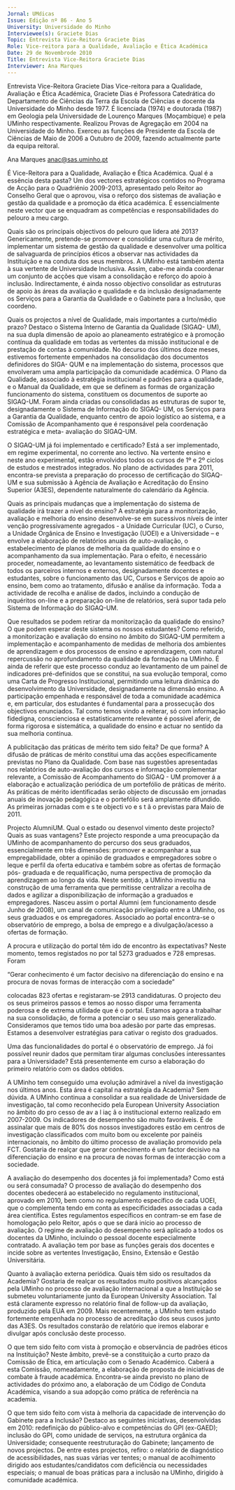 ```yaml
---
Jornal: UMdicas
Issue: Edição nº 86 - Ano 5
University: Universidade do Minho
Interviewee(s): Graciete Dias
Topic: Entrevista Vice-Reitora Graciete Dias
Role: Vice-reitora para a Qualidade, Avaliação e Ética Académica
Date: 29 de Novembrode 2010
Title: Entrevista Vice-Reitora Graciete Dias
Interviewer: Ana Marques
---
```


Entrevista Vice-Reitora Graciete Dias 
Vice-reitora para a Qualidade, Avaliação e Ética Académica,
Graciete Dias é Professora Catedrática do Departamento de
Ciências da Terra da Escola de Ciências e docente da Universidade
do Minho desde 1977. É licenciada (1974) e doutorada (1987) em Geologia
pela Universidade de Lourenço Marques (Moçambique) e pela UMinho
respectivamente. Realizou Provas de Agregação em 2004 na Universidade
do Minho. Exerceu as funções de Presidente da Escola de Ciências de Maio
de 2006 a Outubro de 2009, fazendo actualmente parte da equipa reitoral.

Ana Marques
anac@sas.uminho.pt

É Vice-Reitora para a Qualidade,
Avaliação e Ética Académica.
Qual é a essência desta pasta?
Um dos vectores estratégicos
contidos no Programa de Acção
para o Quadriénio 2009-2013,
apresentado pelo Reitor ao
Conselho Geral que o aprovou, visa
o reforço dos sistemas de
avaliação e gestão da
qualidade e a promoção da ética
académica. É essencialmente
neste vector que se enquadram as
competências e
responsabilidades do pelouro a
meu cargo.

Quais são os principais
objectivos do pelouro que lidera
até 2013?
Genericamente,
pretende-se promover e
consolidar uma cultura
de mérito, implementar
um sistema de gestão
da qualidade e
desenvolver uma
politica de salvaguarda
de princípios éticos a
observar nas
actividades da
Instituição e na
conduta dos seus
membros. A UMinho
está também atenta à
sua vertente de
Universidade Inclusiva.
Assim, cabe-me ainda coordenar
um conjunto de acções que visam
a consolidação e reforço do apoio
à inclusão.
Indirectamente, é ainda nosso
objectivo consolidar as estruturas
de apoio às áreas da avaliação e
qualidade e da inclusão
designadamente os Serviços para
a Garantia da Qualidade e o
Gabinete para a Inclusão, que
coordeno.

Quais os projectos a nível de
Qualidade, mais importantes a
curto/médio prazo?
Destaco o Sistema Interno de
Garantia da Qualidade (SIGAQ-
UM), na sua dupla dimensão de
apoio ao planeamento estratégico
e à promoção contínua da
qualidade em todas as vertentes
da missão institucional e de
prestação de contas à
comunidade.
No decurso dos últimos doze
meses, estivemos fortemente
empenhados na consolidação dos
documentos definidores do SIGA-
QUM e na implementação do
sistema, processos que
envolveram uma ampla
participação da comunidade
académica. O Plano da Qualidade,
associado à estratégia
institucional e padrões para a
qualidade, e o Manual da
Qualidade, em que se definem as
formas de organização
funcionamento do sistema,
constituem os documentos de
suporte ao SIGAQ-UM.
Foram ainda criadas ou
consolidadas as estruturas de
supor te, designadamente o
Sistema de Informação do SIGAQ-
UM, os Serviços para a Garantia da
Qualidade, enquanto centro de
apoio logístico ao sistema, e a
Comissão de Acompanhamento
que é responsável pela
coordenação estratégica e meta-
avaliação do SIGAQ-UM.

O SIGAQ-UM já foi implementado e
certificado?
Está a ser
implementado, em
regime experimental,
no corrente ano lectivo.
Na vertente ensino e
neste ano
experimental, estão
envolvidos todos os
cursos de 1º e 2º ciclos
de estudos e mestrados
integrados.
No plano de actividades para
2011, encontra-se prevista a
preparação do processo de
certificação do SIGAQ-UM e sua
submissão à Agência de Avaliação
e Acreditação do Ensino Superior
(A3ES), dependente
naturalmente do calendário da
Agência.

Quais as principais mudanças
que a implementação do sistema
de qualidade irá trazer a nível do
ensino?
A estratégia para a monitorização,
avaliação e melhoria do ensino
desenvolve-se em sucessivos
níveis de inter venção
progressivamente agregados - a
Unidade Curricular (UC), o Curso, a
Unidade Orgânica de Ensino e
Investigação (UOEI) e a
Universidade – e envolve a
elaboração de relatórios anuais de
auto-avaliação, o
estabelecimento de planos de
melhoria da qualidade do ensino e
o acompanhamento da sua
implementação.
Para o efeito, é necessário
proceder, nomeadamente, ao
levantamento sistemático de
feedback de todos os parceiros
internos e externos,
designadamente docentes e
estudantes, sobre o
funcionamento das UC, Cursos e
Serviços de apoio ao ensino, bem
como ao tratamento, difusão e
análise da informação. Toda a
actividade de recolha e análise de
dados, incluindo a condução de
inquéritos on-line e a preparação
on-line de relatórios, será
supor tada pelo Sistema de
Informação do SIGAQ-UM.

Que resultados se podem retirar
da monitorização da qualidade do
ensino? O que podem esperar
deste sistema os nossos
estudantes?
Como referido, a monitorização e
avaliação do ensino no âmbito do
SIGAQ-UM permitem a
implementação e
acompanhamento de medidas de
melhoria dos ambientes de
aprendizagem e dos processos de
ensino e aprendizagem, com
natural repercussão no
aprofundamento da qualidade da
formação na UMinho. É ainda de
referir que este processo conduz
ao levantamento de um painel de
indicadores pré-definidos que se
constitui, na sua evolução
temporal, como uma Carta de
Progresso Institucional,
permitindo uma leitura dinâmica
do desenvolvimento da
Universidade, designadamente na
dimensão ensino.
A participação
empenhada e
responsável de toda a
comunidade académica
e, em particular, dos
estudantes é
fundamental para a
prossecução dos
objectivos enunciados.
Tal como temos vindo a
reiterar, só com
informação fidedigna,
conscienciosa e
estatisticamente
relevante é possível
aferir, de forma rigorosa
e sistemática, a
qualidade do ensino e
actuar no sentido da
sua melhoria contínua.

A publicitação das práticas de
mérito tem sido feita? De que
forma?
A difusão de práticas de mérito
constitui uma das acções
especificamente previstas no
Plano da Qualidade. Com base nas
sugestões apresentadas nos
relatórios de auto-avaliação dos
cursos e informação
complementar relevante, a
Comissão de Acompanhamento
do SIGAQ - UM promover á a
elaboração e actualização
periódica de um portefólio de
práticas de mérito. As práticas de
mérito identificadas serão objecto
de discussão em jornadas anuais
de inovação pedagógica e o
portefólio será amplamente
difundido. As primeiras jornadas
com e s te objecti vo e s t ã o
previstas para Maio de 2011.

Projecto AlumniUM. Qual o estado
ou desenvol vimento deste
projecto? Quais as suas
vantagens?
Este projecto responde a uma
preocupação da UMinho de
acompanhamento do percurso
dos seus graduados,
essencialmente em três
dimensões: promover e
acompanhar a sua
empregabilidade, obter a opinião
de graduados e empregadores
sobre o leque e perfil da oferta
educativa e também sobre as
ofertas de formação pós-
graduada e de requalificação,
numa perspectiva de promoção
da aprendizagem ao longo da vida.
Neste sentido, a UMinho investiu
na construção de uma ferramenta
que permitisse centralizar a
recolha de dados e agilizar a
disponibilização de informação a
graduados e empregadores.
Nasceu assim o portal Alumni (em
funcionamento desde Junho de
2008), um canal de comunicação
privilegiado entre a UMinho, os
seus graduados e os
empregadores. Associado ao
portal encontra-se o observatório
de emprego, a bolsa de emprego e
a divulgação/acesso a ofertas de
formação.

A procura e utilização do portal
têm ido de encontro às
expectativas?
Neste momento, temos
registados no por tal 5273
graduados e 728 empresas. Foram

“Gerar
conhecimento é
um factor decisivo
na diferenciação
do ensino e na
procura de novas
formas de
interacção com a
sociedade”

colocadas 823 ofertas e
registaram-se 2913 candidaturas.
O projecto deu os seus primeiros
passos e temos ao nosso dispor
uma ferramenta poderosa e de
extrema utilidade que é o portal.
Estamos agora a trabalhar na sua
consolidação, de forma a
potenciar o seu uso mais
generalizado. Consideramos que
temos tido uma boa adesão por
parte das empresas. Estamos a
desenvolver estratégias para
cativar o registo dos graduados.

Uma das funcionalidades do
portal é o observatório de
emprego. Já foi possível reunir
dados que permitam tirar
algumas conclusões
interessantes para a
Universidade?
Está presentemente em curso a
elaboração do primeiro relatório
com os dados obtidos.

A UMinho tem conseguido uma
evolução admirável a nível da
investigação nos últimos anos.
Esta área é capital na estratégia
da Academia?
Sem dúvida. A UMinho continua a
consolidar a sua realidade de
Universidade de investigação, tal
como reconhecido pela European
University Association no âmbito
do pro cesso de av a l iaç ã o
institucional externo realizado em
2007-2009. Os indicadores de
desempenho são muito
favoráveis.
É de assinalar que mais
de 80% dos nossos
investigadores estão
em centros de
investigação
classificados com
muito bom ou excelente
por painéis
internacionais, no
âmbito do último
processo de avaliação
promovido pela FCT.
Gostaria de realçar que
gerar conhecimento é
um factor decisivo na
diferenciação do ensino
e na procura de novas
formas de interacção
com a sociedade.

A avaliação do desempenho dos
docentes já foi implementada?
Como está ou será consumada?
O processo de avaliação do
desempenho dos docentes
obedecerá ao estabelecido no
regulamento institucional,
aprovado em 2010, bem como no
regulamento específico de cada
UOEI, que o complementa tendo
em conta as especificidades
associadas a cada área científica.
Estes regulamentos específicos
en contram-se em fase de
homologação pelo Reitor, após o
que se dará início ao processo de
avaliação.
O regime de avaliação
do desempenho será
aplicado a todos os
docentes da UMinho,
incluindo o pessoal
docente especialmente
contratado. A avaliação
tem por base as
funções gerais dos
docentes e incide sobre
as vertentes
Investigação, Ensino,
Extensão e Gestão
Universitária.

Quanto à avaliação externa
periódica. Quais têm sido os
resultados da Academia?
Gostaria de realçar os resultados
muito positivos alcançados pela
UMinho no processo de avaliação
internacional a que a Instituição
se submeteu voluntariamente
junto da European University
Association. Tal está claramente
expresso no relatório final de
follow-up da avaliação, produzido
pela EUA em 2009.
Mais recentemente, a UMinho tem
estado fortemente empenhada no
processo de acreditação dos seus
cusos junto das A3ES. Os
resultados constarão de relatório
que iremos elaborar e divulgar
após conclusão deste processo.

O que tem sido feito com vista à
promoção e observância de
padrões éticos na Instituição?
Neste âmbito, prevê-se a
constituição a curto prazo da
Comissão de Ética, em articulação
com o Senado Académico.
Caberá a esta
Comissão,
nomeadamente, a
elaboração de proposta
de iniciativas de
combate à fraude
académica.
Encontra-se ainda previsto no
plano de actividades do próximo
ano, a elaboração de um Código de
Conduta Académica, visando a sua
adopção como prática de
referência na academia.

O que tem sido feito com vista à
melhoria da capacidade de
intervenção do Gabinete para a
Inclusão?
Destaco as seguintes iniciativas,
desenvolvidas em 2010:
redefinição do público-alvo e
competências do GPI (ex-GAED);
inclusão do GPI, como unidade de
serviços, na estrutura orgânica da
Universidade; consequente
reestruturação do Gabinete;
lançamento de novos projectos.
De entre estes projectos, refiro: o
relatório de diagnóstico de
acessibilidades, nas suas várias
ver tentes; o manual de
acolhimento dirigido aos
estudantes/candidatos com
deficiência ou necessidades
especiais; o manual de boas
práticas para a inclusão na
UMinho, dirigido à comunidade
académica.
